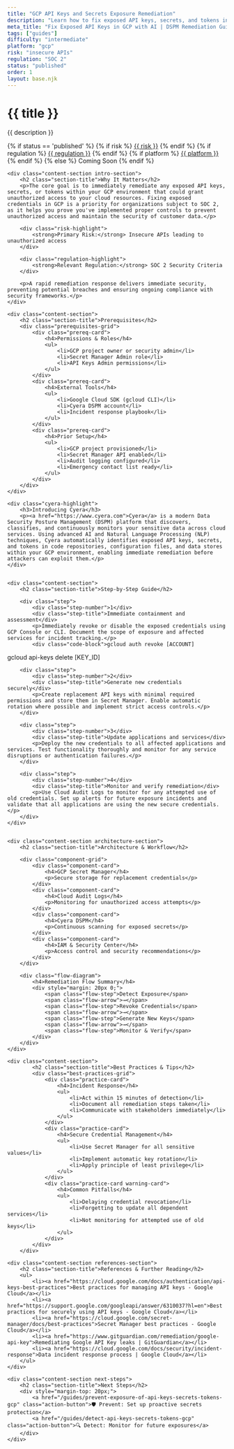```yaml
---
title: "GCP API Keys and Secrets Exposure Remediation"
description: "Learn how to fix exposed API keys, secrets, and tokens in GCP environments. Follow step-by-step guidance for SOC 2 compliance."
meta_title: "Fix Exposed API Keys in GCP with AI | DSPM Remediation Guide"
tags: ["guides"]
difficulty: "intermediate"
platform: "gcp"
risk: "insecure APIs"
regulation: "SOC 2"
status: "published"
order: 1
layout: base.njk
---
```


<div class="container">
    <div class="header">
        <h1>{{ title }}</h1>
        <p>{{ description }}</p>
        <div class="guide-tags-container">
			<div class="guide-tags-wrapper">
		    {% if status == 'published' %}
		        {% if risk %}
		        <a href="/risk/{{ risk | downcase | replace: ' ', '-' }}/" class="guide-tag risk">{{ risk }}</a>
		        {% endif %}
		        {% if regulation %}
		        <a href="/regulation/{{ regulation | downcase | replace: ' ', '-' }}/" class="guide-tag regulation">{{ regulation }}</a>
		        {% endif %}
		        {% if platform %}
		        <a href="/platforms/{{ platform | downcase | replace: ' ', '-' }}/" class="guide-tag platform">{{ platform }}</a>
		        {% endif %}
		    {% else %}
		        <span class="guide-tag coming-soon">Coming Soon</span>
		    {% endif %}
		</div>
		</div>
    </div>

    <div class="content-section intro-section">
        <h2 class="section-title">Why It Matters</h2>
        <p>The core goal is to immediately remediate any exposed API keys, secrets, or tokens within your GCP environment that could grant unauthorized access to your cloud resources. Fixing exposed credentials in GCP is a priority for organizations subject to SOC 2, as it helps you prove you've implemented proper controls to prevent unauthorized access and maintain the security of customer data.</p>
        
        <div class="risk-highlight">
            <strong>Primary Risk:</strong> Insecure APIs leading to unauthorized access
        </div>
        
        <div class="regulation-highlight">
            <strong>Relevant Regulation:</strong> SOC 2 Security Criteria
        </div>
        
        <p>A rapid remediation response delivers immediate security, preventing potential breaches and ensuring ongoing compliance with security frameworks.</p>
    </div>

    <div class="content-section">
        <h2 class="section-title">Prerequisites</h2>
        <div class="prerequisites-grid">
            <div class="prereq-card">
                <h4>Permissions & Roles</h4>
                <ul>
                    <li>GCP project owner or security admin</li>
                    <li>Secret Manager Admin role</li>
                    <li>API Keys Admin permissions</li>
                </ul>
            </div>
            <div class="prereq-card">
                <h4>External Tools</h4>
                <ul>
                    <li>Google Cloud SDK (gcloud CLI)</li>
                    <li>Cyera DSPM account</li>
                    <li>Incident response playbook</li>
                </ul>
            </div>
            <div class="prereq-card">
                <h4>Prior Setup</h4>
                <ul>
                    <li>GCP project provisioned</li>
                    <li>Secret Manager API enabled</li>
                    <li>Audit logging configured</li>
                    <li>Emergency contact list ready</li>
                </ul>
            </div>
        </div>
    </div>
	
    <div class="cyera-highlight">
        <h3>Introducing Cyera</h3>
        <p><a href="https://www.cyera.com">Cyera</a> is a modern Data Security Posture Management (DSPM) platform that discovers, classifies, and continuously monitors your sensitive data across cloud services. Using advanced AI and Natural Language Processing (NLP) techniques, Cyera automatically identifies exposed API keys, secrets, and tokens in code repositories, configuration files, and data stores within your GCP environment, enabling immediate remediation before attackers can exploit them.</p>
    </div>
	

    <div class="content-section">
        <h2 class="section-title">Step-by-Step Guide</h2>
        
        <div class="step">
            <div class="step-number">1</div>
            <div class="step-title">Immediate containment and assessment</div>
            <p>Immediately revoke or disable the exposed credentials using GCP Console or CLI. Document the scope of exposure and affected services for incident tracking.</p>
            <div class="code-block">gcloud auth revoke [ACCOUNT]
gcloud api-keys delete [KEY_ID]</div>
        </div>

        <div class="step">
            <div class="step-number">2</div>
            <div class="step-title">Generate new credentials securely</div>
            <p>Create replacement API keys with minimal required permissions and store them in Secret Manager. Enable automatic rotation where possible and implement strict access controls.</p>
        </div>

        <div class="step">
            <div class="step-number">3</div>
            <div class="step-title">Update applications and services</div>
            <p>Deploy the new credentials to all affected applications and services. Test functionality thoroughly and monitor for any service disruptions or authentication failures.</p>
        </div>

        <div class="step">
            <div class="step-number">4</div>
            <div class="step-title">Monitor and verify remediation</div>
            <p>Use Cloud Audit Logs to monitor for any attempted use of old credentials. Set up alerts for future exposure incidents and validate that all applications are using the new secure credentials.</p>
        </div>
    </div>


    <div class="content-section architecture-section">
        <h2 class="section-title">Architecture & Workflow</h2>
        
        <div class="component-grid">
            <div class="component-card">
                <h4>GCP Secret Manager</h4>
                <p>Secure storage for replacement credentials</p>
            </div>
            <div class="component-card">
                <h4>Cloud Audit Logs</h4>
                <p>Monitoring for unauthorized access attempts</p>
            </div>
            <div class="component-card">
                <h4>Cyera DSPM</h4>
                <p>Continuous scanning for exposed secrets</p>
            </div>
            <div class="component-card">
                <h4>IAM & Security Center</h4>
                <p>Access control and security recommendations</p>
            </div>
        </div>

        <div class="flow-diagram">
            <h4>Remediation Flow Summary</h4>
            <div style="margin: 20px 0;">
                <span class="flow-step">Detect Exposure</span>
                <span class="flow-arrow">→</span>
                <span class="flow-step">Revoke Credentials</span>
                <span class="flow-arrow">→</span>
                <span class="flow-step">Generate New Keys</span>
                <span class="flow-arrow">→</span>
                <span class="flow-step">Monitor & Verify</span>
            </div>
        </div>
    </div>

	<div class="content-section">
	        <h2 class="section-title">Best Practices & Tips</h2>
	        <div class="best-practices-grid">
	            <div class="practice-card">
	                <h4>Incident Response</h4>
	                <ul>
	                    <li>Act within 15 minutes of detection</li>
	                    <li>Document all remediation steps taken</li>
	                    <li>Communicate with stakeholders immediately</li>
	                </ul>
	            </div>
	            <div class="practice-card">
	                <h4>Secure Credential Management</h4>
	                <ul>
	                    <li>Use Secret Manager for all sensitive values</li>
	                    <li>Implement automatic key rotation</li>
	                    <li>Apply principle of least privilege</li>
	                </ul>
	            </div>
	            <div class="practice-card warning-card">
	                <h4>Common Pitfalls</h4>
	                <ul>
	                    <li>Delaying credential revocation</li>
	                    <li>Forgetting to update all dependent services</li>
	                    <li>Not monitoring for attempted use of old keys</li>
	                </ul>
	            </div>
	        </div>
	    </div>

    <div class="content-section references-section">
        <h2 class="section-title">References & Further Reading</h2>
        <ul>
            <li><a href="https://cloud.google.com/docs/authentication/api-keys-best-practices">Best practices for managing API keys - Google Cloud</a></li>
            <li><a href="https://support.google.com/googleapi/answer/6310037?hl=en">Best practices for securely using API keys - Google Cloud</a></li>
            <li><a href="https://cloud.google.com/secret-manager/docs/best-practices">Secret Manager best practices - Google Cloud</a></li>
            <li><a href="https://www.gitguardian.com/remediation/google-api-key">Remediating Google API Key leaks | GitGuardian</a></li>
            <li><a href="https://cloud.google.com/docs/security/incident-response">Data incident response process | Google Cloud</a></li>
        </ul>
    </div>

    <div class="content-section next-steps">
        <h2 class="section-title">Next Steps</h2>
        <div style="margin-top: 20px;">
            <a href="/guides/prevent-exposure-of-api-keys-secrets-tokens-gcp" class="action-button">🛡️ Prevent: Set up proactive secrets protection</a>
            <a href="/guides/detect-api-keys-secrets-tokens-gcp" class="action-button">🔍 Detect: Monitor for future exposures</a>
        </div>
    </div>
</div>